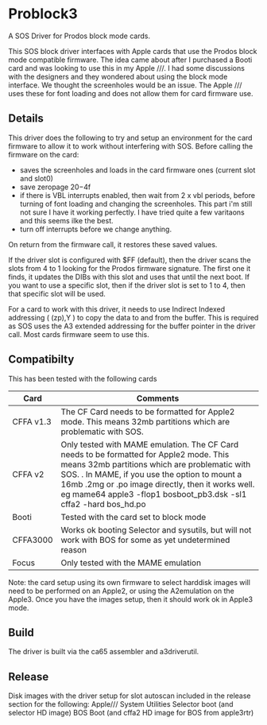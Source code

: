 # Problock3
A SOS Driver for Prodos block mode cards. 

This SOS block driver interfaces with Apple cards that use the Prodos block mode compatible firmware. The idea came about after I purchased a Booti card and was looking to use this in my Apple ///. I had some discussions with the designers and they wondered about using the block mode interface. We thought the screenholes would be an issue. The Apple /// uses these for font loading and does not allow them for card firmware use.

## Details
This driver does the following to try and setup an environment for the card firmware to allow it to work without interfering with SOS.
Before calling the firmware on the card:
- saves the screenholes and loads in the card firmware ones (current slot and slot0)
- save zeropage $20-$4f
- if there is VBL interrupts enabled, then wait from 2 x vbl periods, before turning of font loading and changing the screenholes. This part i'm still not sure I have it working perfectly. I have tried quite a few varitaons and this seems ilke the best.
- turn off interrupts before we change anything.

On return from the firmware call, it restores these saved values.

If the driver slot is configured with $FF (default), then the driver scans the slots from 4 to 1 looking for the Prodos firmware signature. The first one it finds, it updates the DIBs with this slot and uses that until the next boot. If you want to use a specific slot, then if the driver slot is set to 1 to 4, then that specific slot will be used.

For a card to work with this driver, it needs to use Indirect Indexed addressing ( (zp),Y ) to copy the data to and from the buffer. This is required as SOS uses the A3 extended addressing for the buffer pointer in the driver call. Most cards firmware seem to use this.

## Compatibilty
This has been tested with the following cards

| Card | Comments |
| --- | --- |
| CFFA v1.3 | The CF Card needs to be formatted for Apple2 mode. This means 32mb partitions which are problematic with SOS. |
| CFFA v2 | Only tested with MAME emulation. The CF Card needs to be formatted for Apple2 mode. This means 32mb partitions which are problematic with SOS. . In MAME, if you use the option to mount a 16mb .2mg or .po image directly, then it works well. eg mame64 apple3 -flop1 bosboot_pb3.dsk -sl1 cffa2 -hard bos_hd.po |
| Booti | Tested with the card set to block mode |
| CFFA3000 | Works ok booting Selector and sysutils, but will not work with BOS for some as yet undetermined reason |
| Focus | Only tested with the MAME emulation |

Note: the card setup using its own firmware to select harddisk images will need to be performed on an Apple2, or using the A2emulation on the Apple3. Once you have the images setup, then it should work ok in Apple3 mode.

## Build
The driver is built via the ca65 assembler and a3driverutil.

## Release
Disk images with the driver setup for slot autoscan included in the release section for the following:
  Apple/// System Utilities
  Selector boot (and selector HD image)
  BOS Boot (and cffa2 HD image for BOS from apple3rtr)
